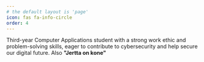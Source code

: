 ```yaml
---
# the default layout is 'page'
icon: fas fa-info-circle
order: 4
---
```


Third-year Computer Applications student with a strong work ethic and problem-solving skills, eager to contribute to cybersecurity and help secure our digital future. Also **"Jertta on kone"**
